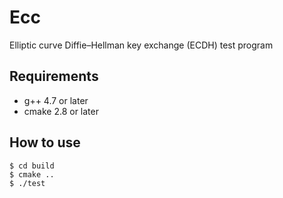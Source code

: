 Ecc
==============
Elliptic curve Diffie–Hellman key exchange (ECDH) test program

Requirements
---------------
* g++ 4.7 or later
* cmake 2.8 or later

How to use
---------------
```
$ cd build
$ cmake ..
$ ./test
```
